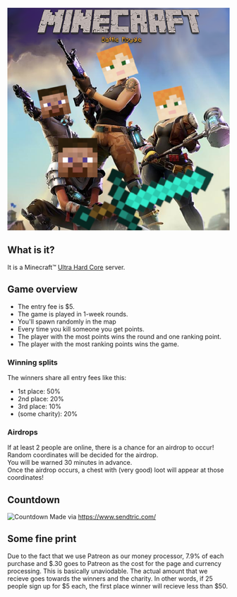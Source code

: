![epic game](battleroyale-cropped.png)

## What is it?
It is a Minecraft™️ [Ultra Hard Core](https://minecraft.gamepedia.com/Ultra_Hardcore) server.

## Game overview
- The entry fee is $5.
- The game is played in 1-week rounds.
- You'll spawn randomly in the map
- Every time you kill someone you get points.
- The player with the most points wins the round and one ranking point.
- The player with the most ranking points wins the game.

### Winning splits
The winners share all entry fees like this:
- 1st place: 50%
- 2nd place: 20%
- 3rd place: 10%
- (some charity): 20%

### Airdrops
If at least 2 people are online, there is a chance for an airdrop to occur!  
Random coordinates will be decided for the airdrop.  
You will be warned 30 minutes in advance.  
Once the airdrop occurs, a chest with (very good) loot will appear at those coordinates!


## Countdown

![Countdown](http://gen.sendtric.com/countdown/3uc0e2p4s7)
Made via https://www.sendtric.com/

## Some fine print
Due to the fact that we use Patreon as our money processor, 7.9% of each purchase and $.30 goes to Patreon as the cost for the page and currency processing. This is basically unaviodable. The actual amount that we recieve goes towards the winners and the charity. In other words, if 25 people sign up for $5 each, the first place winner will recieve less than $50.
